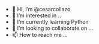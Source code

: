 - 👋 Hi, I’m @cesarcollazo
- 👀 I’m interested in ..
- 🌱 I’m currently learning Python
- 💞️ I’m looking to collaborate on ...
- 📫 How to reach me ...

<!---
cesarcollazo/cesarcollazo is a ✨ special ✨ repository because its `README.md` (this file) appears on your GitHub profile.
You can click the Preview link to take a look at your changes.
--->
